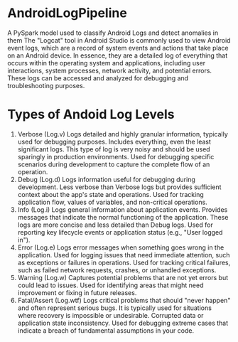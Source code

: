 # AndroidLogPipeline
A PySpark model used to classify Android Logs and detect anomalies in them
The "Logcat" tool in Android Studio is commonly used to view Android event logs, which are a record of system events and actions that take place on an Android device. In essence, they are a detailed log of everything that occurs within the operating system and applications, including user interactions, system processes, network activity, and potential errors. These logs can be accessed and analyzed for debugging and troubleshooting purposes. 
# Types of Andoid Log Levels
1. Verbose (Log.v)
Logs detailed and highly granular information, typically used for debugging purposes. Includes everything, even the least significant logs. This type of log is very noisy and should be used sparingly in production environments. Used for debugging specific scenarios during development to capture the complete flow of an operation.
2. Debug (Log.d)
Logs information useful for debugging during development. Less verbose than Verbose logs but provides sufficient context about the app's state and operations. Used for tracking application flow, values of variables, and non-critical operations.
3. Info (Log.i)
Logs general information about application events. Provides messages that indicate the normal functioning of the application. These logs are more concise and less detailed than Debug logs. Used for reporting key lifecycle events or application status (e.g., "User logged in").
4. Error (Log.e)
Logs error messages when something goes wrong in the application. Used for logging issues that need immediate attention, such as exceptions or failures in operations. Used for tracking critical failures, such as failed network requests, crashes, or unhandled exceptions.
5. Warning (Log.w)
Captures potential problems that are not yet errors but could lead to issues. Used for identifying areas that might need improvement or fixing in future releases.
6. Fatal/Assert (Log.wtf)
Logs critical problems that should "never happen" and often represent serious bugs. It is typically used for situations where recovery is impossible or undesirable. Corrupted data or application state inconsistency. Used for debugging extreme cases that indicate a breach of fundamental assumptions in your code.
